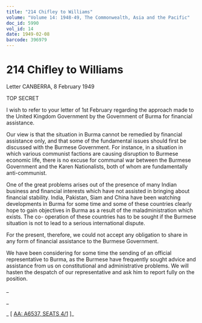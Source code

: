```yaml
---
title: "214 Chifley to Williams"
volume: "Volume 14: 1948-49, The Commonwealth, Asia and the Pacific"
doc_id: 5990
vol_id: 14
date: 1949-02-08
barcode: 396979
---
```


# 214 Chifley to Williams

Letter CANBERRA, 8 February 1949

TOP SECRET

I wish to refer to your letter of 1st February regarding the approach made to the United Kingdom Government by the Government of Burma for financial assistance.

Our view is that the situation in Burma cannot be remedied by financial assistance only, and that some of the fundamental issues should first be discussed with the Burmese Government. For instance, in a situation in which various communist factions are causing disruption to Burmese economic life, there is no excuse for communal war between the Burmese Government and the Karen Nationalists, both of whom are fundamentally anti-communist.

One of the great problems arises out of the presence of many Indian business and financial interests which have not assisted in bringing about financial stability. India, Pakistan, Siam and China have been watching developments in Burma for some time and some of these countries clearly hope to gain objectives in Burma as a result of the maladministration which exists. The co- operation of these countries has to be sought if the Burmese situation is not to lead to a serious international dispute.

For the present, therefore, we could not accept any obligation to share in any form of financial assistance to the Burmese Government.

We have been considering for some time the sending of an official representative to Burma, as the Burmese have frequently sought advice and assistance from us on constitutional and administrative problems. We will hasten the despatch of our representative and ask him to report fully on the position.

_

_

_ [ [AA: A6537, SEATS 4/1](http://www.naa.gov.au/cgi-bin/Search?O=I&Number=396979) ]_

